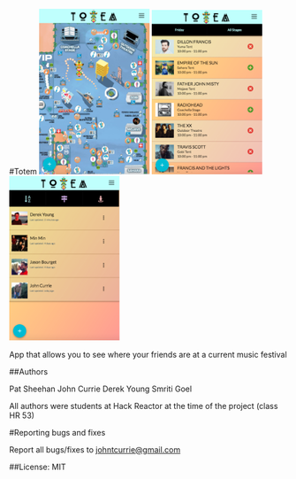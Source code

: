 #Totem
<img src="images/totem1.png" width="200">
<img src="images/totem2.png" width="200">
<img src="images/totem3.png" width="200">

App that allows you to see where your friends are at a current music festival

##Authors

Pat Sheehan
John Currie
Derek Young
Smriti Goel

All authors were students at Hack Reactor at the time of the project (class HR 53)

#Reporting bugs and fixes  

Report all bugs/fixes to johntcurrie@gmail.com

##License: MIT